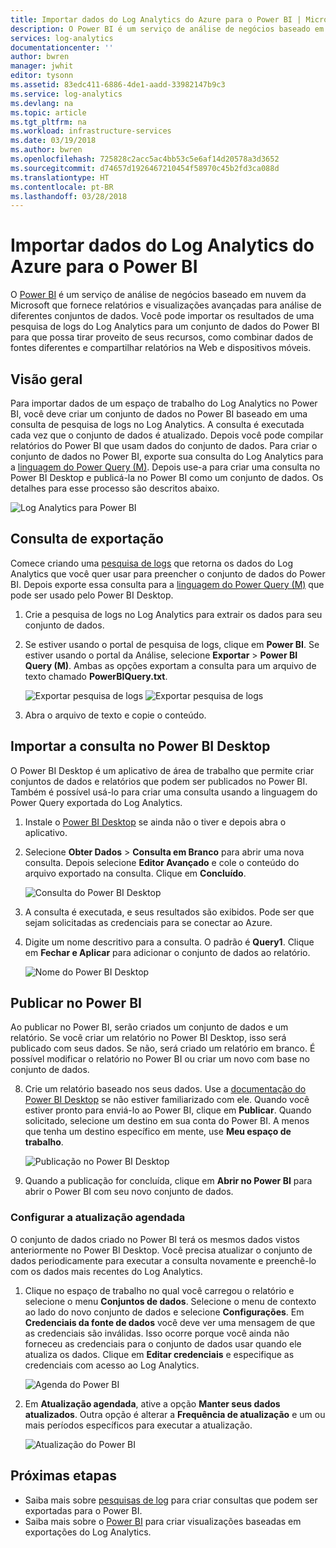 ```yaml
---
title: Importar dados do Log Analytics do Azure para o Power BI | Microsoft Docs
description: O Power BI é um serviço de análise de negócios baseado em nuvem da Microsoft que fornece relatórios e visualizações avançadas para análise de diferentes conjuntos de dados.  Este artigo descreve como configurar e importar dados do Log Analytics para o Power BI e configurá-los para serem atualizados automaticamente.
services: log-analytics
documentationcenter: ''
author: bwren
manager: jwhit
editor: tysonn
ms.assetid: 83edc411-6886-4de1-aadd-33982147b9c3
ms.service: log-analytics
ms.devlang: na
ms.topic: article
ms.tgt_pltfrm: na
ms.workload: infrastructure-services
ms.date: 03/19/2018
ms.author: bwren
ms.openlocfilehash: 725828c2acc5ac4bb53c5e6af14d20578a3d3652
ms.sourcegitcommit: d74657d1926467210454f58970c45b2fd3ca088d
ms.translationtype: HT
ms.contentlocale: pt-BR
ms.lasthandoff: 03/28/2018
---
```

# <a name="import-azure-log-analytics-data-into-power-bi"></a>Importar dados do Log Analytics do Azure para o Power BI


O [Power BI](https://powerbi.microsoft.com/documentation/powerbi-service-get-started/) é um serviço de análise de negócios baseado em nuvem da Microsoft que fornece relatórios e visualizações avançadas para análise de diferentes conjuntos de dados.  Você pode importar os resultados de uma pesquisa de logs do Log Analytics para um conjunto de dados do Power BI para que possa tirar proveito de seus recursos, como combinar dados de fontes diferentes e compartilhar relatórios na Web e dispositivos móveis.

## <a name="overview"></a>Visão geral
Para importar dados de um espaço de trabalho do Log Analytics no Power BI, você deve criar um conjunto de dados no Power BI baseado em uma consulta de pesquisa de logs no Log Analytics.  A consulta é executada cada vez que o conjunto de dados é atualizado.  Depois você pode compilar relatórios do Power BI que usam dados do conjunto de dados.  Para criar o conjunto de dados no Power BI, exporte sua consulta do Log Analytics para a [linguagem do Power Query (M)](https://msdn.microsoft.com/library/mt807488.aspx).  Depois use-a para criar uma consulta no Power BI Desktop e publicá-la no Power BI como um conjunto de dados.  Os detalhes para esse processo são descritos abaixo.

![Log Analytics para Power BI](media/log-analytics-powerbi/overview.png)

## <a name="export-query"></a>Consulta de exportação
Comece criando uma [pesquisa de logs](log-analytics-log-search-new.md) que retorna os dados do Log Analytics que você quer usar para preencher o conjunto de dados do Power BI.  Depois exporte essa consulta para a [linguagem do Power Query (M)](https://msdn.microsoft.com/library/mt807488.aspx) que pode ser usado pelo Power BI Desktop.

1. Crie a pesquisa de logs no Log Analytics para extrair os dados para seu conjunto de dados.
2. Se estiver usando o portal de pesquisa de logs, clique em **Power BI**.  Se estiver usando o portal da Análise, selecione **Exportar** > **Power BI Query (M)**.  Ambas as opções exportam a consulta para um arquivo de texto chamado **PowerBIQuery.txt**. 

    ![Exportar pesquisa de logs](media/log-analytics-powerbi/export-logsearch.png) ![Exportar pesquisa de logs](media/log-analytics-powerbi/export-analytics.png)

3. Abra o arquivo de texto e copie o conteúdo.

## <a name="import-query-into-power-bi-desktop"></a>Importar a consulta no Power BI Desktop
O Power BI Desktop é um aplicativo de área de trabalho que permite criar conjuntos de dados e relatórios que podem ser publicados no Power BI.  Também é possível usá-lo para criar uma consulta usando a linguagem do Power Query exportada do Log Analytics. 

1. Instale o [Power BI Desktop](https://powerbi.microsoft.com/desktop/) se ainda não o tiver e depois abra o aplicativo.
2. Selecione **Obter Dados** > **Consulta em Branco** para abrir uma nova consulta.  Depois selecione **Editor Avançado** e cole o conteúdo do arquivo exportado na consulta. Clique em **Concluído**.

    ![Consulta do Power BI Desktop](media/log-analytics-powerbi/desktop-new-query.png)

5. A consulta é executada, e seus resultados são exibidos.  Pode ser que sejam solicitadas as credenciais para se conectar ao Azure.  
6. Digite um nome descritivo para a consulta.  O padrão é **Query1**. Clique em **Fechar e Aplicar** para adicionar o conjunto de dados ao relatório.

    ![Nome do Power BI Desktop](media/log-analytics-powerbi/desktop-results.png)



## <a name="publish-to-power-bi"></a>Publicar no Power BI
Ao publicar no Power BI, serão criados um conjunto de dados e um relatório.  Se você criar um relatório no Power BI Desktop, isso será publicado com seus dados.  Se não, será criado um relatório em branco.  É possível modificar o relatório no Power BI ou criar um novo com base no conjunto de dados.

8. Crie um relatório baseado nos seus dados.  Use a [documentação do Power BI Desktop](https://docs.microsoft.com/power-bi/desktop-report-view) se não estiver familiarizado com ele.  Quando você estiver pronto para enviá-lo ao Power BI, clique em **Publicar**.  Quando solicitado, selecione um destino em sua conta do Power BI.  A menos que tenha um destino específico em mente, use **Meu espaço de trabalho**.

    ![Publicação no Power BI Desktop](media/log-analytics-powerbi/desktop-publish.png)

3. Quando a publicação for concluída, clique em **Abrir no Power BI** para abrir o Power BI com seu novo conjunto de dados.


### <a name="configure-scheduled-refresh"></a>Configurar a atualização agendada
O conjunto de dados criado no Power BI terá os mesmos dados vistos anteriormente no Power BI Desktop.  Você precisa atualizar o conjunto de dados periodicamente para executar a consulta novamente e preenchê-lo com os dados mais recentes do Log Analytics.  

1. Clique no espaço de trabalho no qual você carregou o relatório e selecione o menu **Conjuntos de dados**. Selecione o menu de contexto ao lado do novo conjunto de dados e selecione **Configurações**. Em **Credenciais da fonte de dados** você deve ver uma mensagem de que as credenciais são inválidas.  Isso ocorre porque você ainda não forneceu as credenciais para o conjunto de dados usar quando ele atualiza os dados.  Clique em **Editar credenciais** e especifique as credenciais com acesso ao Log Analytics.

    ![Agenda do Power BI](media/log-analytics-powerbi/powerbi-schedule.png)

5. Em **Atualização agendada**, ative a opção **Manter seus dados atualizados**.  Outra opção é alterar a **Frequência de atualização** e um ou mais períodos específicos para executar a atualização.

    ![Atualização do Power BI](media/log-analytics-powerbi/powerbi-schedule-refresh.png)



## <a name="next-steps"></a>Próximas etapas
* Saiba mais sobre [pesquisas de log](log-analytics-log-searches.md) para criar consultas que podem ser exportadas para o Power BI.
* Saiba mais sobre o [Power BI](http://powerbi.microsoft.com) para criar visualizações baseadas em exportações do Log Analytics.

